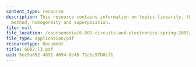 ```yaml
---
content_type: resource
description: This resource contains information on topics linearity, the thevenin
  method, homogeneity and superposition.
file: null
file_location: /coursemedia/6-002-circuits-and-electronics-spring-2007/5ec9a8524891d6940e4572e1c97b0cf1_6002_l3.pdf
file_type: application/pdf
resourcetype: Document
title: 6002_l3.pdf
uid: 5ec9a852-4891-d694-0e45-72e1c97b0cf1
---
```

